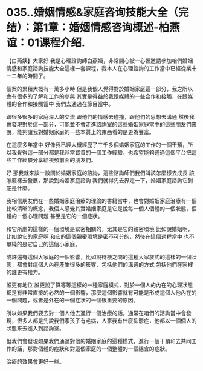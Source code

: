 # 035..婚姻情感&家庭咨询技能大全（完结）：第1章：婚姻情感咨询概述-柏燕谊：01课程介绍.

【白燕姨】大家好 我是心理諮詢師白燕姨，非常開心被一心裡邀請參加咱們婚姻情感和家庭諮詢技能大全這樣一套課程，我本人在心理諮詢的工作當中已經從業十一二年的時間了。

個案的累積大概有一萬多小時 但是我個人覺得對於婚姻家庭這一部分，我之所以會有很多的了解和工作的參與 其實是得益於我跟媒體的一些合作和接觸，在跟媒體的合作和接觸當中 我們去通過在節目當中。

跟很多很多的家庭深入的交流 跟他們的情感去碰撞，跟他們的思想去溝通 然後我會發現對於這一部分，可能並不會走進諮詢室的這些婚姻家庭當中的這些朋友們來說，能夠讓我對婚姻家庭的一些本質上的東西看的是更為豐富。

在這麼多年當中 好像我已經大概經歷了三千多個婚姻家庭的工作的一個干預，所以我覺得這一部分都是我非常寶貴的一個工作經驗，也希望能夠通過這個平台把這些工作經驗分享給視頻前面的朋友們。

好 那我就來談一談關於婚姻家庭的諮詢，這些諮詢師們我們叫該怎麼樣去成長 該怎麼樣去發展，那說到婚姻家庭諮詢 我們就得先去界定一下，婚姻家庭諮詢它到底是什麼。

我相信朋友們在一些婚姻家庭治療的理論的書籍當中，也會對婚姻家庭治療有一個比較清晰的概念，我個人感覺其實婚姻家庭是它是說每一個人個體的一個狀態，個體的一個心理問題 甚至是它的一個症狀。

和它所處的這樣的一個環境是緊密相關的，尤其是它的親密環境 比如說婚姻啊，比如說它的家庭啊 和它的這個親密環境是密不可分的，然後在這個過程當中 也不單純的是它自己的這個小家庭。

或許還有這個大家庭的一個影響，比如說待機之間的這種大家族式的這樣的一個狀態，都會對這個人內在產生很多的影響，包括他們的溝通的方式 包括他們在家裡的誰更有權力。

誰更有地位 誰更說了算等等這樣的一種家庭模式，對於一個人的內在的心理狀態都是有非常直接的必然的一個影響，那麼這個影響就有可能是形成這個人他內在的一個問題，或者是外在的一個症狀的一個很重要的原因。

所以如果我們要去對一個人他去進行一個治療的話，通常在咱們的諮詢當中會發現，很多人都是先說我們家孩子有毛病，人家我有什麼抑鬱症，他都以一個個人的狀態來去進入到諮詢室。

但我們會發現如果我們通過對他的婚姻家庭的這種模式，進行一個干預和去共同工作的話，那對個體的症狀和對這個家庭的一個整體的一個隱含的症狀。

治療的效果會更好一些。